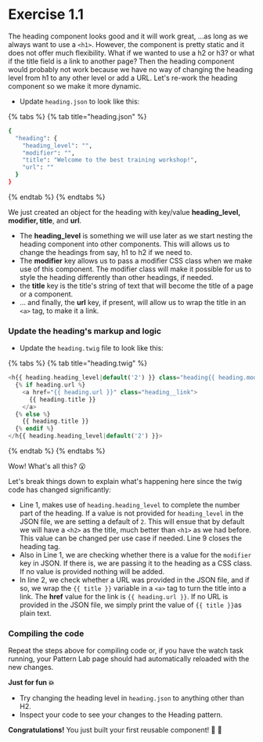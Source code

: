 # Exercise 1.1

The heading component looks good and it will work great, ...as long as we always want to use a `<h1>`. However, the component is pretty static and it does not offer much flexibility. What if we wanted to use a h2 or h3? or what if the title field is a link to another page? Then the heading component would probably not work because we have no way of changing the heading level from h1 to any other level or add a URL. Let's re-work the heading component so we make it more dynamic.

* Update `heading.json` to look like this:

{% tabs %}
{% tab title="heading.json" %}
```bash
{
  "heading": {
    "heading_level": "",
    "modifier": "",
    "title": "Welcome to the best training workshop!",
    "url": ""
  }
}
```
{% endtab %}
{% endtabs %}

We just created an object for the heading with key/value **heading\_level, modifier, title**, and **url**.

* The **heading\_level** is something we will use later as we start nesting the heading component into other components. This will allows us to change the headings from say, h1 to h2 if we need to.
* The **modifier** key allows us to pass a modifier CSS class when we make use of this component. The modifier class will make it possible for us to style the heading differently than other headings, if needed.
* the **title** key is the title's string of text that will become the title of a page or a component.
* ... and finally, the **url** key, if present, will allow us to wrap the title in an `<a>` tag, to make it a link.

### Update the heading's markup and logic

* Update the `heading.twig` file to look like this:

{% tabs %}
{% tab title="heading.twig" %}
```php
<h{{ heading.heading_level|default('2') }} class="heading{{ heading.modifier ? ' ' ~ heading.modifier }}">
  {% if heading.url %}
    <a href="{{ heading.url }}" class="heading__link">
      {{ heading.title }}
    </a>
  {% else %}
    {{ heading.title }}
  {% endif %}
</h{{ heading.heading_level|default('2') }}>
```
{% endtab %}
{% endtabs %}

Wow! What's all this? 😮

Let's break things down to explain what's happening here since the twig code has changed significantly:

* Line 1, makes use of `heading.heading_level` to complete the number part of the heading.  If a value is not provided for `heading_level` in the JSON file, we are setting a default of `2`.  This will ensue that by default we will have a `<h2>` as the title, much better than `<h1>` as we had before.  This value can be changed per use case if needed.  Line 9 closes the heading tag.
* Also in Line 1, we are checking whether there is a value for the `modifier` key in JSON.  If there is, we are passing it to the heading as a CSS class.  If no value is provided nothing will be added.
* In line 2, we check whether a URL was provided in the JSON file, and if so, we wrap the `{{ title }}` variable in a `<a>` tag to turn the title into a link.  The **href** value for the link is `{{ heading.url }}`.  If no URL is provided in the JSON file, we simply print the value of `{{ title }}`as plain text.

### Compiling the code

Repeat the steps above for compiling code or, if you have the watch task running, your Pattern Lab page should had automatically reloaded with the new changes.

**Just for fun 💥**

* Try changing the heading level in `heading.json` to anything other than H2.
* Inspect your code to see your changes to the Heading pattern.

**Congratulations!** You just built your first reusable component! 🙌 🎉

